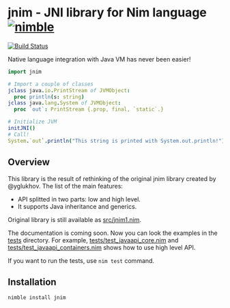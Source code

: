 jnim - JNI library for Nim language [![nimble](https://raw.githubusercontent.com/yglukhov/nimble-tag/master/nimble.png)](https://github.com/yglukhov/nimble-tag) 
======================================
[![Build Status](https://travis-ci.org/vegansk/jnim.svg?branch=master)](https://travis-ci.org/vegansk/jnim)

Native language integration with Java VM has never been easier!
```nim
import jnim

# Import a couple of classes
jclass java.io.PrintStream of JVMObject:
  proc println(s: string)
jclass java.lang.System of JVMObject:
  proc `out`: PrintStream {.prop, final, `static`.}

# Initialize JVM
initJNI()
# Call!
System.`out`.println("This string is printed with System.out.println!")
```

Overview
--------

This library is the result of rethinking of the original jnim library created by @yglukhov.
The list of the main features:

* API splitted in two parts: low and high level.
* It supports Java inheritance and generics.

Original library is still available as [src/jnim1.nim](src/jnim1.nim).

The documentation is coming soon. Now you can look the examples in the [tests](tests) directory.
For example, [tests/test_javaapi_core.nim](tests/test_javaapi_core.nim) and [tests/test_javaapi_containers.nim](tests/test_javaapi_containers.nim)
shows how to use high level API.

If you want to run the tests, use ``nim test`` command.

## Installation
```sh
nimble install jnim
```
